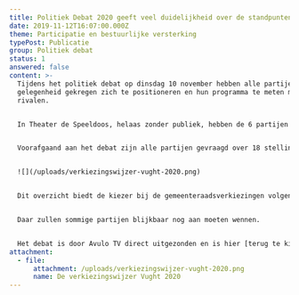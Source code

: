 ```yaml
---
title: Politiek Debat 2020 geeft veel duidelijkheid over de standpunten van partijen
date: 2019-11-12T16:07:00.000Z
theme: Participatie en bestuurlijke versterking
typePost: Publicatie
group: Politiek debat
status: 1
answered: false
content: >-
  Tijdens het politiek debat op dinsdag 10 november hebben alle partijen de
  gelegenheid gekregen zich te positioneren en hun programma te meten met hun
  rivalen.


  In Theater de Speeldoos, helaas zonder publiek, hebben de 6 partijen standpunten kunnen innemen over een groot aantal stellingen. Deze stellingen waren het resultaat van een grote hoeveelheid bewonersvragen over diverse onderwerpen zoals Wonen en Voorzieningen, Verkeer en Veiligheid, Gezonde en schone Lucht en Natuurbehoud, Burgerparticipatie, Financiën en transparante Besluitvorming.


  Voorafgaand aan het debat zijn alle partijen gevraagd over 18 stellingen hun standpunten in te nemen. Alleen Gemeentebelangen en VVD waren niet bereid deze vooraf bekend te maken. Per stelling werden de standpunten gepresenteerd en konden de partijen hun standpunten toelichten. Het debat leverde het volgende overzicht van standpunten op:


  ![](/uploads/verkiezingswijzer-vught-2020.png)


  Dit overzicht biedt de kiezer bij de gemeenteraadsverkiezingen volgende week een goed inzicht in de posities van de verschillende partijen. Sommige posities van partijen zijn helaas onbekend, omdat deze niet vooraf beschikbaar zijn gesteld. Alle partijen bevestigen de stelling: Vanaf 2021 worden bewoners in een vroeg stadium - dus al vanaf de ideefase en eerste planfase - actief betrokken bij projecten die van invloed zijn op hun woonomgeving. 


  Daar zullen sommige partijen blijkbaar nog aan moeten wennen.


  Het debat is door Avulo TV direct uitgezonden en is hier [terug te kijken](https://www.youtube.com/watch?v=HDzXWk-Oyk0&feature=youtu.be).
attachment:
  - file:
      attachment: /uploads/verkiezingswijzer-vught-2020.png
      name: De verkiezingswijzer Vught 2020
---
```

